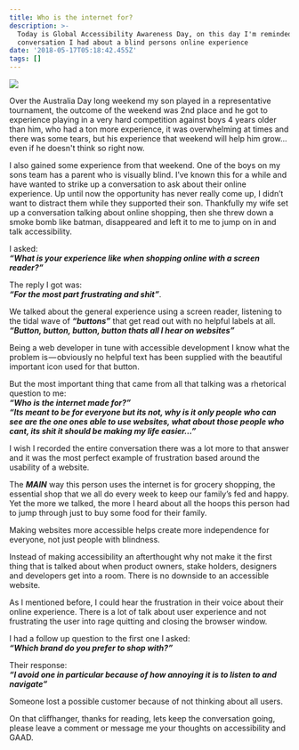 ```yaml
---
title: Who is the internet for?
description: >-
  Today is Global Accessibility Awareness Day, on this day I'm reminded of a
  conversation I had about a blind persons online experience
date: '2018-05-17T05:18:42.455Z'
tags: []
---
```


![](/assets/blog/1__v2hIUYEc7C1cZujozlZJsg.jpeg)

Over the Australia Day long weekend my son played in a representative tournament, the outcome of the weekend was 2nd place and he got to experience playing in a very hard competition against boys 4 years older than him, who had a ton more experience, it was overwhelming at times and there was some tears, but his experience that weekend will help him grow... even if he doesn't think so right now.

I also gained some experience from that weekend. One of the boys on my sons team has a parent who is visually blind. I’ve known this for a while and have wanted to strike up a conversation to ask about their online experience. Up until now the opportunity has never really come up, I didn’t want to distract them while they supported their son. Thankfully my wife set up a conversation talking about online shopping, then she threw down a smoke bomb like batman, disappeared and left it to me to jump on in and talk accessibility.

I asked:   
**_“What is your experience like when shopping online with a screen reader?”_**

The reply I got was:   
**_“For the most part frustrating and shit”_**.

We talked about the general experience using a screen reader, listening to the tidal wave of **_“buttons”_** that get read out with no helpful labels at all.  
**_“Button, button, button, button thats all I hear on websites”_**

Being a web developer in tune with accessible development I know what the problem is — obviously no helpful text has been supplied with the beautiful important icon used for that button.

But the most important thing that came from all that talking was a rhetorical question to me:  
**_“Who is the internet made for?”_**  
**_“Its meant to be for everyone but its not, why is it only people who can see are the one ones able to use websites, what about those people who cant, its shit it should be making my life easier…”_**

I wish I recorded the entire conversation there was a lot more to that answer and it was the most perfect example of frustration based around the usability of a website.

The **_MAIN_** way this person uses the internet is for grocery shopping, the essential shop that we all do every week to keep our family’s fed and happy. Yet the more we talked, the more I heard about all the hoops this person had to jump through just to buy some food for their family.

Making websites more accessible helps create more independence for everyone, not just people with blindness.

Instead of making accessibility an afterthought why not make it the first thing that is talked about when product owners, stake holders, designers and developers get into a room. There is no downside to an accessible website.

As I mentioned before, I could hear the frustration in their voice about their online experience. There is a lot of talk about user experience and not frustrating the user into rage quitting and closing the browser window.

I had a follow up question to the first one I asked:  
**_“Which brand do you prefer to shop with?”_**

Their response:  
**_“I avoid one in particular because of how annoying it is to listen to and navigate”_**

Someone lost a possible customer because of not thinking about all users.

On that cliffhanger, thanks for reading, lets keep the conversation going, please leave a comment or message me your thoughts on accessibility and GAAD.